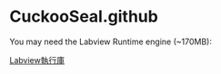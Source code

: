 # CuckooSeal.github

You may need the Labview Runtime engine (~170MB):

[Labview執行庫](https://1drv.ms/u/s!AvhWNtOlt0Aj3wkz5cES98a_ujJj)
